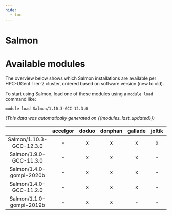 ```yaml
---
hide:
  - toc
---
```


Salmon
======

# Available modules


The overview below shows which Salmon installations are available per HPC-UGent Tier-2 cluster, ordered based on software version (new to old).

To start using Salmon, load one of these modules using a `module load` command like:

```shell
module load Salmon/1.10.3-GCC-12.3.0
```

*(This data was automatically generated on {{modules_last_updated}})*  

| |accelgor|doduo|donphan|gallade|joltik|shinx|
| :---: | :---: | :---: | :---: | :---: | :---: | :---: |
|Salmon/1.10.3-GCC-12.3.0|-|x|x|x|x|x|
|Salmon/1.9.0-GCC-11.3.0|-|x|x|x|-|-|
|Salmon/1.4.0-gompi-2020b|-|x|x|x|-|-|
|Salmon/1.4.0-GCC-11.2.0|-|x|x|x|-|-|
|Salmon/1.1.0-gompi-2019b|-|x|x|-|-|-|
